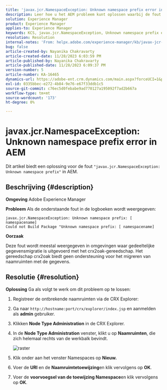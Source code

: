 ```yaml
---
title: 'javax.jcr.NamespaceException: Unknown namespace prefix error in AEM'
description: Leer hoe u het AEM probleem kunt oplossen waarbij de fout javax.jcr.NamespaceException Onbekend naamruimtevoorvoegsel optreedt.
solution: Experience Manager
product: Experience Manager
applies-to: Experience Manager
keywords: KCS, javax.jcr.NamespaceException, Unknown namespace prefix error, AEM, Adobe Experience Manager, Problemen oplossen
resolution: Resolution
internal-notes: 'From: helpx.adobe.com/experience-manager/kb/javax-jcr-NamespaceException-Unknown-namespace-prefix-error-in-AEM.html'
bug: false
article-created-by: Nayanika Chakravarty
article-created-date: 11/28/2023 6:03:59 PM
article-published-by: Nayanika Chakravarty
article-published-date: 11/28/2023 6:09:37 PM
version-number: 5
article-number: KA-16465
dynamics-url: https://adobe-ent.crm.dynamics.com/main.aspx?forceUCI=1&pagetype=entityrecord&etn=knowledgearticle&id=3a02fe7c-188e-ee11-8179-6045bd006b3d
exl-id: 0335bbec-e272-4b84-9e76-e67f33ddb1c5
source-git-commit: c76ec5d0febabe9ad770127a195092f7ad2b667a
workflow-type: tm+mt
source-wordcount: '173'
ht-degree: 0%

---
```


# javax.jcr.NamespaceException: Unknown namespace prefix error in AEM


Dit artikel biedt een oplossing voor de fout `"javax.jcr.NamespaceException: Unknown namespace prefix"` in AEM.

## Beschrijving {#description}


<b>Omgeving</b>
Adobe Experience Manager

<b>Probleem</b>
Als de onderstaande fout in de logboeken wordt weergegeven:


```
javax.jcr.NamespaceException: Unknown namespace prefix: [ namespacename] 
Could not Build Package "Unknown namespace prefix: [ namespacename]
```


<b>Oorzaak</b>

Deze fout wordt meestal weergegeven in omgevingen waar gedeeltelijke gegevensmigratie is uitgevoerd met het crx2oak-gereedschap.
Het gereedschap crx2oak biedt geen ondersteuning voor het migreren van naamruimten met de gegevens.


## Resolutie {#resolution}


<b>Oplossing</b>
Ga als volgt te werk om dit probleem op te lossen:

1. Registreer de ontbrekende naamruimten via de CRX Explorer:
2. Ga naar `http://hostname:port/crx/explorer/index.jsp` en aanmelden als <b>admin</b> gebruiker.
3. Klikken <b>Node Type Administration</b> in de CRX Explorer.
4. In de <b>Node Type Administration</b> venster, klikt u op <b>Naamruimten</b>, die zich helemaal rechts van de werkbalk bevindt.

   ![raster](https://helpx.adobe.com/content/dam/help/en/experience-manager/kb/javax-jcr-NamespaceException-Unknown-namespace-prefix-error-in-AEM/_jcr_content/main-pars/procedure/proc_par/step_2/step_par/image/rtaimage.png "raster")


5. Klik onder aan het venster Namespaces op <b>Nieuw.</b>
6. Voer de <b>URI</b> en de <b>Naamruimtetoewijzing</b>en klik vervolgens op <b>OK</b>.
7. Voer de <b>voorvoegsel van de toewijzing Namespace</b>en klik vervolgens op <b>OK</b>.
